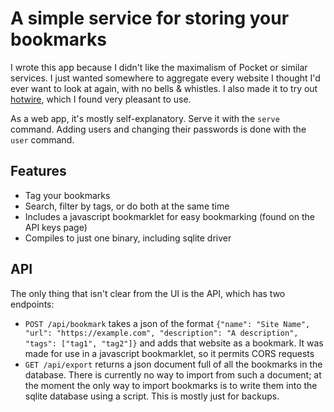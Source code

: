 # A simple service for storing your bookmarks

I wrote this app because I didn't like the maximalism of Pocket or similar services.
I just wanted somewhere to aggregate every website I thought I'd ever want to look at again, with no bells & whistles.
I also made it to try out [hotwire][hotwire], which I found very pleasant to use.

[hotwire]: https://hotwire.dev/

As a web app, it's mostly self-explanatory.
Serve it with the `serve` command.
Adding users and changing their passwords is done with the `user` command.

## Features

- Tag your bookmarks
- Search, filter by tags, or do both at the same time
- Includes a javascript bookmarklet for easy bookmarking (found on the API keys page)
- Compiles to just one binary, including sqlite driver

## API

The only thing that isn't clear from the UI is the API, which has two endpoints:

- `POST /api/bookmark` takes a json of the format
`{"name": "Site Name", "url": "https://example.com", "description": "A description", "tags": ["tag1", "tag2"]}`
and adds that website as a bookmark.
It was made for use in a javascript bookmarklet, so it permits CORS requests
- `GET /api/export` returns a json document full of all the bookmarks in the database.
There is currently no way to import from such a document; at the moment the only way to import bookmarks is to write them into the sqlite database using a script.
This is mostly just for backups.